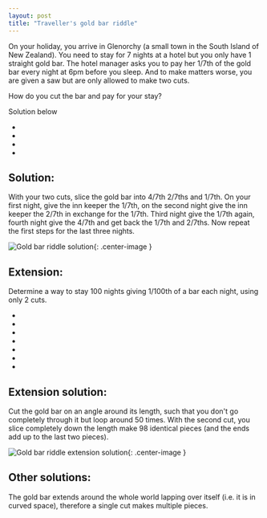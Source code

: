 ```yaml
---
layout: post
title: "Traveller's gold bar riddle"
---
```


On your holiday, you arrive in Glenorchy (a small town in the South Island of New Zealand). 
You need to stay for 7 nights at a hotel but you only have 1 straight gold bar. 
The hotel manager asks you to pay her 1/7th of the gold bar every night at 6pm before you sleep.
And to make matters worse, you are given a saw but are only allowed to make two cuts. 

How do you cut the bar and pay for your stay?

Solution below

-

-

-

-


Solution:
---------

With your two cuts, slice the gold bar into 4/7th 2/7ths and 1/7th.
On your first night, give the inn keeper the 1/7th, 
on the second night give the inn keeper the 2/7th in exchange for the 1/7th. 
Third night give the 1/7th again, fourth night give the 4/7th and get back the 1/7th and 2/7ths. 
Now repeat the first steps for the last three nights.

 ![Gold bar riddle solution](http://pensolve.com/blog/public/gold-bar-riddle/gold-bar-solution-1.png){: .center-image }


Extension:
---------

Determine a way to stay 100 nights giving 1/100th of a bar each night, using only 2 cuts.

-

-

-

-

-

-

-

Extension solution:
------------------

Cut the gold bar on an angle around its length, 
such that you don't go completely through it but loop around 50 times. 
With the second cut, you slice completely down the length make 98 identical pieces 
(and the ends add up to the last two pieces).

 ![Gold bar riddle extension solution](http://pensolve.com/blog/public/gold-bar-riddle/gold-bar-solution-2.png){: .center-image }


Other solutions:
----------------

The gold bar extends around the whole world lapping over itself (i.e. it is in curved space), 
therefore a single cut makes multiple pieces. 

